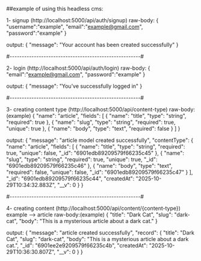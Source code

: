 ##example of using this headless cms:


1- signup (http://localhost:5000/api/auth/signup)
raw-body:
{
    "username":"example",
    "email":"example@gmail.com",
    "password":"example"
}

output:
{
    "message": "Your account has been created successfully"
}


#------------------------------------------------------#


2- login (http://localhost:5000/api/auth/login)
raw-body:
{
    "email":"example@gmail.com",
    "password":"example"
}

output:
{
    "message": "You’ve successfully logged in"
}


#------------------------------------------------------#

3- creating content type (http://localhost:5000/api/content-type)
raw-body:(example)
{
  "name": "article",
  "fields": [
    { "name": "title", "type": "string", "required": true },
    { "name": "slug", "type": "string", "required": true, "unique": true },
    { "name": "body", "type": "text", "required": false }
  ]
}

output:
{
    "message": "article model created successfully",
    "contentType": {
        "name": "article",
        "fields": [
            {
                "name": "title",
                "type": "string",
                "required": true,
                "unique": false,
                "_id": "6901edb89209579f66235c45"
            },
            {
                "name": "slug",
                "type": "string",
                "required": true,
                "unique": true,
                "_id": "6901edb89209579f66235c46"
            },
            {
                "name": "body",
                "type": "text",
                "required": false,
                "unique": false,
                "_id": "6901edb89209579f66235c47"
            }
        ],
        "_id": "6901edb89209579f66235c44",
        "createdAt": "2025-10-29T10:34:32.883Z",
        "__v": 0
    }
}


#------------------------------------------------------#


4- creating content (http://localhost:5000/api/content/{content-type}) example --> article
raw-body:(example)
{
  "title": "Dark Cat",
  "slug": "dark-cat",
  "body": "This is a mysterious article about a dark cat."
}


output:
{
    "message": "article created successfully",
    "record": {
        "title": "Dark Cat",
        "slug": "dark-cat",
        "body": "This is a mysterious article about a dark cat.",
        "_id": "6901ee2e9209579f66235c4b",
        "createdAt": "2025-10-29T10:36:30.807Z",
        "__v": 0
    }
}